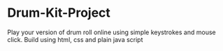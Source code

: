 # Drum-Kit-Project
Play your version of drum roll online using simple keystrokes and mouse click. Build using html, css and plain java script
